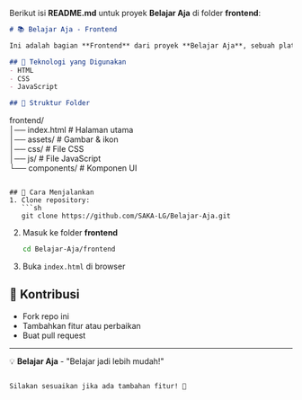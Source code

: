 Berikut isi **README.md** untuk proyek **Belajar Aja** di folder **frontend**:  

```md
# 📚 Belajar Aja - Frontend  

Ini adalah bagian **Frontend** dari proyek **Belajar Aja**, sebuah platform edukasi interaktif yang dirancang untuk membantu pelajar memahami berbagai konsep dengan cara yang sederhana dan efektif.  

## 🚀 Teknologi yang Digunakan  
- HTML  
- CSS  
- JavaScript  

## 📂 Struktur Folder  
```
frontend/  
│── index.html    # Halaman utama  
│── assets/       # Gambar & ikon  
│── css/          # File CSS  
│── js/           # File JavaScript  
└── components/   # Komponen UI  
```

## 🔧 Cara Menjalankan  
1. Clone repository:  
   ```sh
   git clone https://github.com/SAKA-LG/Belajar-Aja.git
   ```
2. Masuk ke folder **frontend**  
   ```sh
   cd Belajar-Aja/frontend
   ```
3. Buka `index.html` di browser  

## 🎨 Kontribusi  
- Fork repo ini  
- Tambahkan fitur atau perbaikan  
- Buat pull request  

---

💡 **Belajar Aja** - "Belajar jadi lebih mudah!"  
```

Silakan sesuaikan jika ada tambahan fitur! 🚀